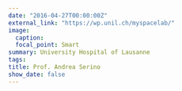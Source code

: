 ```yaml
---
date: "2016-04-27T00:00:00Z"
external_link: "https://wp.unil.ch/myspacelab/"
image:
  caption: 
  focal_point: Smart
summary: University Hospital of Lausanne
tags:
title: Prof. Andrea Serino
show_date: false
---
```

